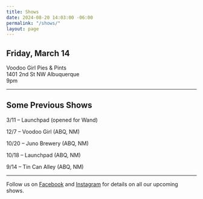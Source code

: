 ```yaml
---
title: Shows
date: 2024-08-20 14:03:00 -06:00
permalink: "/shows/"
layout: page
---
```


## Friday, March 14
Voodoo Girl Pies & Pints <br>
1401 2nd St NW Albuquerque <br>
9pm

---

## Some Previous Shows

3/11 – Launchpad (opened for Wand)

12/7 – Voodoo Girl (ABQ, NM)

10/20 – Juno Brewery (ABQ, NM)

10/18 – Launchpad (ABQ, NM)

9/14 – Tin Can Alley (ABQ, NM)

---

<p class="lead">Follow us on <a href="https://www.facebook.com/TheOrdinaryThingsband/">Facebook</a> and <a href="https://www.instagram.com/ordinarythingsband18/">Instagram</a> for details on all our upcoming shows.</p>